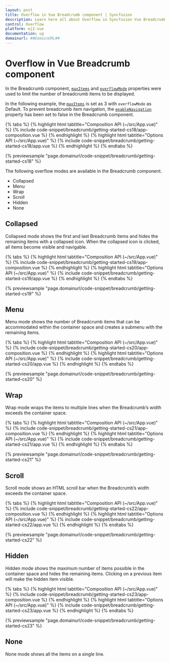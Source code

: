 ```yaml
---
layout: post
title: Overflow in Vue Breadcrumb component | Syncfusion
description: Learn here all about Overflow in Syncfusion Vue Breadcrumb component of Syncfusion Essential JS 2 and more.
control: Overflow 
platform: ej2-vue
documentation: ug
domainurl: ##DomainURL##
---
```


# Overflow in Vue Breadcrumb component

In the Breadcrumb component, [`maxItems`](https://ej2.syncfusion.com/vue/documentation/api/breadcrumb/#maxitems) and [`overflowMode`](https://ej2.syncfusion.com/vue/documentation/api/breadcrumb/#overflowmode) properties were used to limit the number of breadcrumb items to be displayed.

In the following example, the [`maxItems`](https://ej2.syncfusion.com/vue/documentation/api/breadcrumb/#maxitems) is set as 3 with `overflowMode` as Default. To prevent breadcrumb item navigation, the [`enableNavigation`](https://ej2.syncfusion.com/vue/documentation/api/breadcrumb/#enablenavigation) property has been set to false in the Breadcrumb component.

{% tabs %}
{% highlight html tabtitle="Composition API (~/src/App.vue)" %}
{% include code-snippet/breadcrumb/getting-started-cs18/app-composition.vue %}
{% endhighlight %}
{% highlight html tabtitle="Options API (~/src/App.vue)" %}
{% include code-snippet/breadcrumb/getting-started-cs18/app.vue %}
{% endhighlight %}
{% endtabs %}
        
{% previewsample "page.domainurl/code-snippet/breadcrumb/getting-started-cs18" %}

The following overflow modes are available in the Breadcrumb component.

* Collapsed
* Menu
* Wrap
* Scroll
* Hidden
* None

## Collapsed

Collapsed mode shows the first and last Breadcrumb items and hides the remaining items with a collapsed icon. When the collapsed icon is clicked, all items become visible and navigable.

{% tabs %}
{% highlight html tabtitle="Composition API (~/src/App.vue)" %}
{% include code-snippet/breadcrumb/getting-started-cs19/app-composition.vue %}
{% endhighlight %}
{% highlight html tabtitle="Options API (~/src/App.vue)" %}
{% include code-snippet/breadcrumb/getting-started-cs19/app.vue %}
{% endhighlight %}
{% endtabs %}
        
{% previewsample "page.domainurl/code-snippet/breadcrumb/getting-started-cs19" %}

## Menu

Menu mode shows the number of Breadcrumb items that can be accommodated within the container space and creates a submenu with the remaining items.

{% tabs %}
{% highlight html tabtitle="Composition API (~/src/App.vue)" %}
{% include code-snippet/breadcrumb/getting-started-cs20/app-composition.vue %}
{% endhighlight %}
{% highlight html tabtitle="Options API (~/src/App.vue)" %}
{% include code-snippet/breadcrumb/getting-started-cs20/app.vue %}
{% endhighlight %}
{% endtabs %}
        
{% previewsample "page.domainurl/code-snippet/breadcrumb/getting-started-cs20" %}

## Wrap

Wrap mode wraps the items to multiple lines when the Breadcrumb’s width exceeds the container space.

{% tabs %}
{% highlight html tabtitle="Composition API (~/src/App.vue)" %}
{% include code-snippet/breadcrumb/getting-started-cs21/app-composition.vue %}
{% endhighlight %}
{% highlight html tabtitle="Options API (~/src/App.vue)" %}
{% include code-snippet/breadcrumb/getting-started-cs21/app.vue %}
{% endhighlight %}
{% endtabs %}
        
{% previewsample "page.domainurl/code-snippet/breadcrumb/getting-started-cs21" %}

## Scroll

Scroll mode shows an HTML scroll bar when the Breadcrumb’s width exceeds the container space.

{% tabs %}
{% highlight html tabtitle="Composition API (~/src/App.vue)" %}
{% include code-snippet/breadcrumb/getting-started-cs22/app-composition.vue %}
{% endhighlight %}
{% highlight html tabtitle="Options API (~/src/App.vue)" %}
{% include code-snippet/breadcrumb/getting-started-cs22/app.vue %}
{% endhighlight %}
{% endtabs %}
        
{% previewsample "page.domainurl/code-snippet/breadcrumb/getting-started-cs22" %}

## Hidden

Hidden mode shows the maximum number of items possible in the container space and hides the remaining items. Clicking on a previous item will make the hidden item visible.

{% tabs %}
{% highlight html tabtitle="Composition API (~/src/App.vue)" %}
{% include code-snippet/breadcrumb/getting-started-cs23/app-composition.vue %}
{% endhighlight %}
{% highlight html tabtitle="Options API (~/src/App.vue)" %}
{% include code-snippet/breadcrumb/getting-started-cs23/app.vue %}
{% endhighlight %}
{% endtabs %}
        
{% previewsample "page.domainurl/code-snippet/breadcrumb/getting-started-cs23" %}

## None

None mode shows all the items on a single line.